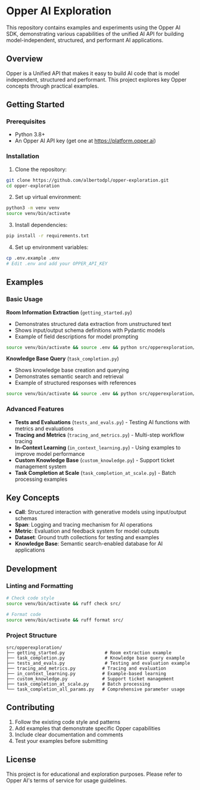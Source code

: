 # Opper AI Exploration

This repository contains examples and experiments using the Opper AI SDK, demonstrating various capabilities of the unified AI API for building model-independent, structured, and performant AI applications.

## Overview

Opper is a Unified API that makes it easy to build AI code that is model independent, structured and performant. This project explores key Opper concepts through practical examples.

## Getting Started

### Prerequisites

- Python 3.8+
- An Opper AI API key (get one at https://platform.opper.ai)

### Installation

1. Clone the repository:
```bash
git clone https://github.com/albertodpl/opper-exploration.git
cd opper-exploration
```

2. Set up virtual environment:
```bash
python3 -m venv venv
source venv/bin/activate
```

3. Install dependencies:
```bash
pip install -r requirements.txt
```

4. Set up environment variables:
```bash
cp .env.example .env
# Edit .env and add your OPPER_API_KEY
```

## Examples

### Basic Usage

**Room Information Extraction** (`getting_started.py`)
- Demonstrates structured data extraction from unstructured text
- Shows input/output schema definitions with Pydantic models
- Example of field descriptions for model prompting

```bash
source venv/bin/activate && source .env && python src/opperexploration/getting_started.py
```

**Knowledge Base Query** (`task_completion.py`)
- Shows knowledge base creation and querying
- Demonstrates semantic search and retrieval
- Example of structured responses with references

```bash
source venv/bin/activate && source .env && python src/opperexploration/task_completion.py
```

### Advanced Features

- **Tests and Evaluations** (`tests_and_evals.py`) - Testing AI functions with metrics and evaluations
- **Tracing and Metrics** (`tracing_and_metrics.py`) - Multi-step workflow tracing
- **In-Context Learning** (`in_context_learning.py`) - Using examples to improve model performance
- **Custom Knowledge Base** (`custom_knowledge.py`) - Support ticket management system
- **Task Completion at Scale** (`task_completion_at_scale.py`) - Batch processing examples

## Key Concepts

- **Call**: Structured interaction with generative models using input/output schemas
- **Span**: Logging and tracing mechanism for AI operations
- **Metric**: Evaluation and feedback system for model outputs
- **Dataset**: Ground truth collections for testing and examples
- **Knowledge Base**: Semantic search-enabled database for AI applications

## Development

### Linting and Formatting

```bash
# Check code style
source venv/bin/activate && ruff check src/

# Format code
source venv/bin/activate && ruff format src/
```

### Project Structure

```
src/opperexploration/
├── getting_started.py               # Room extraction example
├── task_completion.py               # Knowledge base query example
├── tests_and_evals.py               # Testing and evaluation example
├── tracing_and_metrics.py          # Tracing and evaluation
├── in_context_learning.py          # Example-based learning
├── custom_knowledge.py             # Support ticket management
├── task_completion_at_scale.py     # Batch processing
└── task_completion_all_params.py   # Comprehensive parameter usage
```

## Contributing

1. Follow the existing code style and patterns
2. Add examples that demonstrate specific Opper capabilities
3. Include clear documentation and comments
4. Test your examples before submitting

## License

This project is for educational and exploration purposes. Please refer to Opper AI's terms of service for usage guidelines.